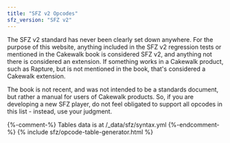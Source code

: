 ```yaml
---
title: "SFZ v2 Opcodes"
sfz_version: "SFZ v2"
---
```

The SFZ v2 standard has never been clearly set down anywhere. For the purpose of this website, anything included in the SFZ v2 regression tests or mentioned in the Cakewalk book is considered SFZ v2, and anything not there is considered an extension. If something works in a Cakewalk product, such as Rapture, but is not mentioned in the book, that's considered a Cakewalk extension.

The book is not recent, and was not intended to be a standards document, but rather a manual for users of Cakewalk products. So, if you are developing a new SFZ player, do not feel obligated to support all opcodes in this list - instead, use your judgment.

{%-comment-%} Tables data is at /_data/sfz/syntax.yml {%-endcomment-%}
{% include sfz/opcode-table-generator.html %}
